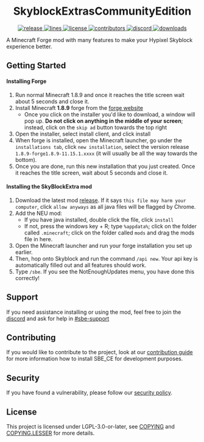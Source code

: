 <h1 align="center">SkyblockExtrasCommunityEdition</h1>


<div align="center">
    <!-- release -->
    <a href="https://github.com/Moulberry/NotEnoughUpdates/releases/latest" target="_blank">
        <img src="https://img.shields.io/github/v/release/Moulberry/NotEnoughUpdates-REPO?color=informational&include_prereleases&label=release&logo=github&logoColor=white" alt="release">
    </a>
    <!-- lines -->
    <a href="https://github.com/NotEnoughUpdates/NotEnoughUpdates/graphs/code-frequency" target="_blank">
        <img src="https://img.shields.io/tokei/lines/github/NotEnoughUpdates/NotEnoughUpdates?label=lines&color=informational&logo=GitHub" alt="lines">
    </a>
    <!-- license -->
    <a href="./COPYING.LESSER" target="_blank">
        <img src="https://img.shields.io/github/license/NotEnoughUpdates/NotEnoughUpdates?color=informational" alt="license">
    </a>
    <!-- contributors -->
    <a href="https://github.com/NotEnoughUpdates/NotEnoughUpdates/graphs/contributors" target="_blank">
        <img src="https://img.shields.io/github/contributors/NotEnoughUpdates/NotEnoughUpdates?color=informational&logo=GitHub" alt="contributors">
    </a>
    <!-- discord -->
    <a href="https://discord.gg/moulberry" target="_blank">
        <img src="https://img.shields.io/discord/516977525906341928?label=discord&color=informational&logo=Discord&logoColor=FFFFFF" alt="discord">
    </a>
    <!-- downloads -->
    <a href="https://github.com/Moulberry/NotEnoughUpdates/releases" target="_blank">
        <img src="https://img.shields.io/github/downloads/Moulberry/NotEnoughUpdates/total?label=downloads&color=informational&logo=GitHub" alt="downloads">
    </a>
</div>

A Minecraft Forge mod with many features to make your Hypixel Skyblock experience better.

## Getting Started

#### Installing Forge

1. Run normal Minecraft 1.8.9 and once it reaches the title screen wait about 5 seconds and close it.
2. Install Minecraft **1.8.9** forge from the [forge website](http://files.minecraftforge.net/maven/net/minecraftforge/forge/index_1.8.9.html)
   - Once you click on the installer you'd like to download, a window will pop up. **Do not click on anything in the middle of your screen**; instead, click on the `skip ad` button towards the top right
3. Open the installer, select install client, and click install
4. When forge is installed, open the Minecraft launcher, go under the `installations tab`, click `new installation`, select the version release `1.8.9-forge1.8.9-11.15.1.xxxx` (it will usually be all the way towards the bottom).
5. Once you are done, run this new installation that you just created. Once it reaches the title screen, wait about 5 seconds and close it.

#### Installing the SkyBlockExtra mod

1. Download the latest mod [release](https://github.com/NotEnoughUpdates/NotEnoughUpdates-REPO/releases). If it says `this file may harm your computer`, click `allow anyways` as all java files will be flagged by Chrome.
2. Add the NEU mod:
   - If you have java installed, double click the file, click `install`
   - If not, press the windows key + R; type `%appdata%`; click on the folder called `.minecraft`; click on the folder called `mods` and drag the mods file in here.
3. Open the Minecraft launcher and run your forge installation you set up earlier.
4. Then, hop onto Skyblock and run the command `/api new`. Your api key is automatically filled out and all features should work.
5. Type `/sbe`. If you see the NotEnoughUpdates menu, you have done this correctly!

## Support

If you need assistance installing or using the mod, feel free to join the [discord](https://discord.gg/sbe) and ask for help in [#sbe-support](discord://discord.com/channels/516977525906341928/714332750156660756)

## Contributing

If you would like to contribute to the project, look at our [contribution guide](CONTRIBUTING.md) for more information how to install SBE_CE for development purposes.

## Security

If you have found a vulnerability, please follow our [security policy](.github/SECURITY.md).

## License

This project is licensed under LGPL-3.0-or-later, see [COPYING](COPYING) and [COPYING.LESSER](COPYING.LESSER) for more details.

